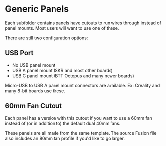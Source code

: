 # Generic Panels

Each subfolder contains panels have cutouts to run wires through instead of panel mounts. Most users will want to use one of these.

There are still two configuration options:

## USB Port

- No USB panel mount
- USB A panel mount (SKR and most other boards)
- USB C panel mount (BTT Octopus and many newer boards)

Micro-USB to USB A panel mount connectors are available. Ex: Creality and many 8-bit boards use these.

## 60mm Fan Cutout

Each panel has a version with this cutout if you want to use a 60mm fan instead of (or in addition to) the default dual 40mm fans.

These panels are all made from the same template. The source Fusion file also includes an 80mm fan profile if you'd like to go larger.